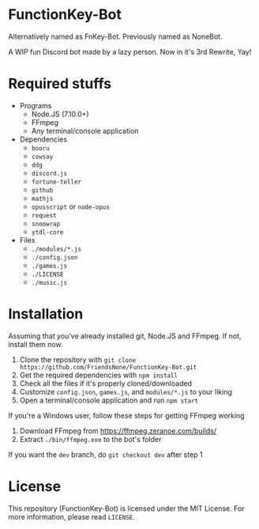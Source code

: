 # FunctionKey-Bot
Alternatively named as FnKey-Bot. Previously named as NoneBot.

A WIP fun Discord bot made by a lazy person. Now in it's 3rd Rewrite, Yay!

# Required stuffs
- Programs
  - Node.JS (7.10.0+)
  - FFmpeg
  - Any terminal/console application
- Dependencies
  - `booru`
  - `cowsay`
  - `ddg`
  - `discord.js`
  - `fortune-teller`
  - `github`
  - `mathjs`
  - `opusscript` or `node-opus`
  - `request`
  - `snoowrap`
  - `ytdl-core`
- Files
  - `./modules/*.js`
  - `./config.json`
  - `./games.js`
  - `./LICENSE`
  - `./music.js`

# Installation
Assuming that you've already installed git, Node.JS and FFmpeg. If not, install them now.
1. Clone the repository with `git clone https://github.com/FriendsNone/FunctionKey-Bot.git`
2. Get the required dependencies with `npm install`
3. Check all the files if it's properly cloned/downloaded
4. Customize `config.json`, `games.js`, and `modules/*.js` to your liking
5. Open a terminal/console application and run `npm start`

If you're a Windows user, follow these steps for getting FFmpeg working
1. Download FFmpeg from https://ffmpeg.zeranoe.com/builds/
2. Extract `./bin/ffmpeg.exe` to the bot's folder

If you want the `dev` branch, do `git checkout dev` after step 1

# License
This repository (FunctionKey-Bot) is licensed under the MIT License.
For more information, please read `LICENSE`.
